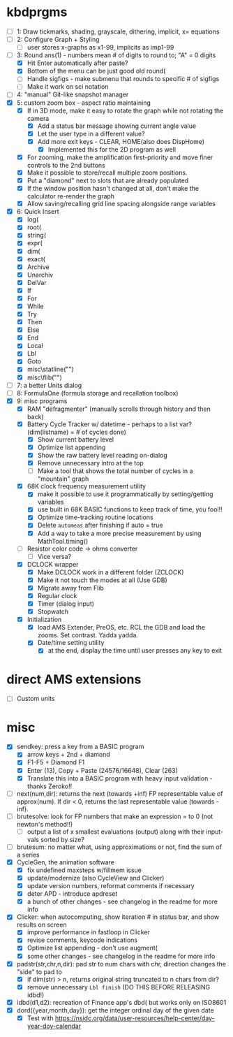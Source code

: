# kbdprgms

 - [ ] 1: Draw tickmarks, shading, grayscale, dithering, implicit, x= equations
 - [ ] 2: Configure Graph + Styling
   - [ ] user stores x-graphs as x1-99, implicits as imp1-99
 - [ ] 3: Round ans(1) - numbers mean # of digits to round to; "A" = 0 digits
   - [X] Hit Enter automatically after paste?
   - [X] Bottom of the menu can be just good old round(
   - [ ] Handle sigfigs - make submenu that rounds to specific # of sigfigs
   - [ ] Make it work on sci notation
 - [ ] 4: "manual" Git-like snapshot manager
 - [X] 5: custom zoom box - aspect ratio maintaining
   - [X] If in 3D mode, make it easy to rotate the graph while not rotating the camera
     - [X] Add a status bar message showing current angle value
     - [X] Let the user type in a different value?
     - [X] Add more exit keys - CLEAR, HOME(also does DispHome)
       - [X] Implemented this for the 2D program as well
   - [X] For zooming, make the amplification first-priority and move finer controls to the 2nd buttons
   - [X] Make it possible to store/recall multiple zoom positions.
   - [X] Put a "diamond" next to slots that are already populated
   - [X] If the window position hasn't changed at all, don't make the calculator re-render the graph
   - [X] Allow saving/recalling grid line spacing alongside range variables
 - [X] 6: Quick Insert
   - [X] log(
   - [X] root(
   - [X] string(
   - [X] expr(
   - [X] dim(
   - [X] exact(
   - [X] Archive
   - [X] Unarchiv
   - [X] DelVar
   - [X] If
   - [X] For
   - [X] While
   - [X] Try
   - [X] Then
   - [X] Else
   - [X] End
   - [X] Local
   - [X] Lbl 
   - [X] Goto
   - [X] misc\statline("")
   - [X] misc\flib("")
 - [ ] 7: a better Units dialog
 - [ ] 8: FormulaOne (formula storage and recallation toolbox)
 - [X] 9: misc programs
   - [X] RAM "defragmenter" (manually scrolls through history and then back)
   - [X] Battery Cycle Tracker w/ datetime - perhaps to a list var? (dim(listname) = # of cycles done)
     - [X] Show current battery level
     - [X] Optimize list appending
     - [X] Show the raw battery level reading on-dialog
     - [X] Remove unnecessary intro at the top
     - [ ] Make a tool that shows the total number of cycles in a "mountain" graph
   - [X] 68K clock frequency measurement utility
     - [X] make it possible to use it programmatically by setting/getting variables
     - [X] use built in 68K BASIC functions to keep track of time, you fool!!
     - [X] Optimize time-tracking routine locations
     - [X] Delete `automeas` after finishing if auto = true
     - [X] Add a way to take a more precise measurement by using MathTool.timing()
   - [ ] Resistor color code -> ohms converter
     - [ ] Vice versa?
   - [X] DCLOCK wrapper
     - [X] Make DCLOCK work in a different folder (ZCLOCK)
     - [X] Make it not touch the modes at all (Use GDB)
     - [X] Migrate away from Flib
     - [X] Regular clock
     - [X] Timer (dialog input)
     - [X] Stopwatch
   - [x] Initialization
     - [X] load AMS Extender, PreOS, etc. RCL the GDB and load the zooms. Set contrast. Yadda yadda.
     - [X] Date/time setting utility
       - [X] at the end, display the time until user presses any key to exit

# direct AMS extensions
 - [ ] Custom units

# misc
 - [X] sendkey: press a key from a BASIC program
   - [X] arrow keys + 2nd + diamond
   - [X] F1-F5 + Diamond F1
   - [X] Enter (13), Copy + Paste (24576/16648), Clear (263)
   - [X] Translate this into a BASIC program with heavy input validation - thanks Zeroko!!
 - [ ] next(num,dir): returns the next (towards +inf) FP representable value of approx(num). If dir < 0, returns the last representable value (towards -inf).
 - [ ] brutesolve: look for FP numbers that make an expression = to 0 (not newton's method!!)
   - [ ] output a list of x smallest evaluations (output) along with their input-vals sorted by size?
 - [ ] brutesum: no matter what, using approximations or not, find the sum of a series
 - [X] CycleGen, the animation software
   - [X] fix undefined maxsteps w/fillmem issue
   - [X] update/modernize (also CycleView and Clicker)
   - [X] update version numbers, reformat comments if necessary
   - [X] deter APD - introduce apdreset
   - [X] a bunch of other changes - see changelog in the readme for more info
 - [X] Clicker: when autocomputing, show iteration # in status bar, and show results on screen
   - [X] improve performance in fastloop in Clicker
   - [X] revise comments, keycode indications
   - [X] Optimize list appending - don't use augment(
   - [X] some other changes - see changelog in the readme for more info
 - [x] padstr(str,chr,n,dir): pad str to num chars with chr, direction changes the "side" to pad to
   - [X] if dim(str) > n, returns original string truncated to n chars from dir?
   - [X] remove unnecessary `Lbl finish` (DO THIS BEFORE RELEASING idbd!)
 - [X] idbd(d1,d2): recreation of Finance app's dbd( but works only on ISO8601
 - [X] dord({year,month,day}): get the integer ordinal day of the given date
   - [X] Test with https://nsidc.org/data/user-resources/help-center/day-year-doy-calendar

